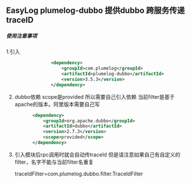 ## EasyLog  plumelog-dubbo 提供dubbo 跨服务传递traceID 

##### 使用注意事项

1.引入
  ```xml
                   <dependency>
                       <groupId>com.plumelog</groupId>
                       <artifactId>plumelog-dubbo</artifactId>
                       <version>3.5.3</version>
                   </dependency>
   ```                     
2. dubbo依赖 scope是provided 所以需要自己引入依赖 当前filter是基于apache的版本。阿里版本需要自己写
  ```xml
            <dependency>
                <groupId>org.apache.dubbo</groupId>
                <artifactId>dubbo</artifactId>
                <version>2.7.3</version>
                <scope>provided</scope>
            </dependency>
  ```
3. 引入模块后rpc调用时就会自动传traceId 但是请注意如果自己有自定义的filter，名字不能与当前filter名重复


    traceIdFilter=com.plumelog.dubbo.filter.TraceIdFilter